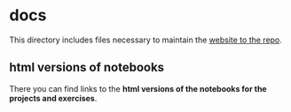 # docs
This directory includes files necessary to maintain the [website to the repo](https://sabinem.github.io/udacity_DL/).

## html versions of notebooks
There you can find links to the **html versions of the notebooks for the projects and exercises**.
